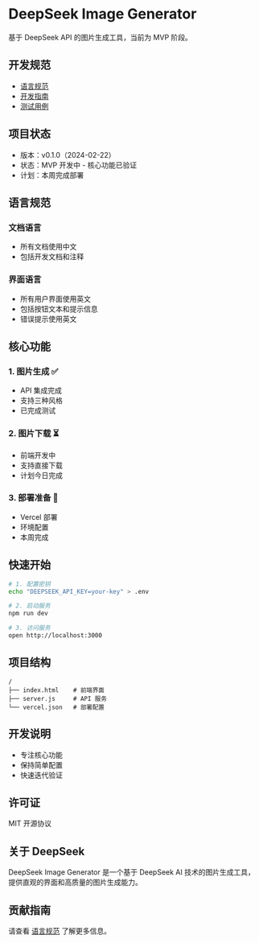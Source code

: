 # DeepSeek Image Generator

基于 DeepSeek API 的图片生成工具，当前为 MVP 阶段。

## 开发规范
- [语言规范](./LANGUAGE_GUIDELINES.md)
- [开发指南](./DEVELOPMENT.md)
- [测试用例](./docs/TEST_CASES.md)

## 项目状态
- 版本：v0.1.0（2024-02-22）
- 状态：MVP 开发中 - 核心功能已验证
- 计划：本周完成部署

## 语言规范
### 文档语言
- 所有文档使用中文
- 包括开发文档和注释

### 界面语言
- 所有用户界面使用英文
- 包括按钮文本和提示信息
- 错误提示使用英文

## 核心功能
### 1. 图片生成 ✅
- API 集成完成
- 支持三种风格
- 已完成测试

### 2. 图片下载 ⏳
- 前端开发中
- 支持直接下载
- 计划今日完成

### 3. 部署准备 📝
- Vercel 部署
- 环境配置
- 本周完成

## 快速开始
```bash
# 1. 配置密钥
echo "DEEPSEEK_API_KEY=your-key" > .env

# 2. 启动服务
npm run dev

# 3. 访问服务
open http://localhost:3000
```

## 项目结构
```
/
├── index.html    # 前端界面
├── server.js     # API 服务
└── vercel.json   # 部署配置
```

## 开发说明
- 专注核心功能
- 保持简单配置
- 快速迭代验证

## 许可证
MIT 开源协议

## 关于 DeepSeek
DeepSeek Image Generator 是一个基于 DeepSeek AI 技术的图片生成工具，
提供直观的界面和高质量的图片生成能力。
## 贡献指南
请查看 [语言规范](./LANGUAGE_GUIDELINES.md) 了解更多信息。

